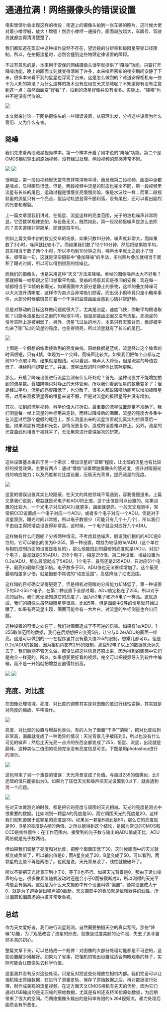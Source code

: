 # 通通拉满！网络摄像头的错误设置

电影里偶尔会出现这样的桥段：街道上的摄像头拍到一张车辆的照片，这时候大佬对着小喽啰喊，放大！增强！然后小喽啰一通操作，画面越放越大，车牌号、驾驶员就都变得清清楚楚了。

我们都知道在现实中这种操作显然不存在，望远镜的分辨率和极限星等受口径限制。所以，在拍摄流星时，必然会撞到这些物理定律设置的障碍。

不过有意思的是，本来用于安保的网络摄像头很早就提供了“降噪”功能。只要打开降噪功能，晚上的画面立刻就变得清晰了许多，本来噪声密布的夜空瞬间安静了下来，很多本来看不到的星星也浮现了出来。这是怎么做到的？难道安保相机有一些不为人知的算法？为什么这样的技术没有应用在天文领域呢？不知道你有没有注意到这一点：虽然画面变“好看”了，拍到的流星好像并没有增多。实际上，“降噪”也并不是没有代价的。

![](image/20221008062033.png)  

本文就来讨论一下网络摄像头的一些错误设置，从原理出发，分析这些设置为什么管用、又为什么有害。

## 降噪

我们先来看两段流星视频样本。第一个样本开启了刚才说的“降噪”功能，第二个是CMOS相机输出的原始视频，没有经过处理。两段视频的观感非常不同。

![](image/ufo.gif)
![](image/mt0.gif)

很明显，第一段段视频里天空背景非常清晰平滑，而反观第二段视频，画面中全都是噪点，显得画质很低。但是，两段视频中流星的形态也完全不同，第一段视频里流星有长长的尾巴，运动过程是慢慢变亮慢慢变暗，像是水波纹一样；而第二段视频里的流星只有一个亮点，但运动轨迹显得干脆利落，没有尾巴，还可以看出剧烈的光变和爆裂。

上一篇文章里我们讲过，在恒星、流星这样的亮度范围，光子的泊松噪声非常明显，它受数学规律支配，与设备无关。既然如此，第一段视频里噪声是怎么去除的？其实道理非常简单，那就是取平均。

例如上篇文章中讲的数公交车的场景，如果只数10分钟，噪声就非常大，而如果数了2小时，噪声就比较小了。而如果我们数了12个10分钟，然后把结果取平均，其实相当于数了两个小时，所以平均到10分钟之内，噪声水平就比之前小了很多。顺带说一句，这就是深空摄影中“叠加降噪”的手法，多张照片叠加就相当于累积了曝光时间，所以可以得到很高的信噪比。

而我们的摄像头，也是采用这种“天文”方法来降噪。单帧的图像噪声太大不好看？那就把每一帧都跟之前10帧取平均值。受益的场景其实是夜间的安保：现在每一帧都相当于10帧的长曝光，如果画面中大部分是静止的景物，这样的叠加降噪可以大大提升清晰度，这样作为卖点会非常吸引顾客。而出现小偷毕竟只是小概率事件，大部分时候值班员盯着一个干净的监控画面会感到心情非常舒畅。

但是对移动的目标这样做问题就很大了。尤其是流星，速度飞快，你取平均跟谁取呢？只能与流星出现之前的10帧取平均，但是那些画面里又没有流星。那流星的信号实际上是被削弱了。另外，流星飞过后的地方，本来只有天空背景，但却被平均进了刚飞过的流星的亮度，也变得很亮，所以流星就有了长长的尾巴。

![](image/smooth_2.png)

上图是一个假想的像素接收到的亮度曲线。原始数据是蓝线，流星经过这个像素的时间很短，只有4帧，体现为一个尖峰，而噪声比较大。如果我们把每个点都与之前10个点取平均，结果就是橙线。可以看到，噪声大大降低，但是流星的峰值变低了，持续时间却变长了。并且，流星出现的时间整体比实际更晚。

那么，开启了降噪设置进行流星监测有什么坏处呢？首先，这种设置并不能增加拍到的流星数。叠加降噪只对静止的天体管用，所以我们看到恒星的数量变多了；但是经过平均，流星的亮度降低了，也分散了。很多人都说降噪功能可以增加极限星等，对用来测极限星等的恒星来说不假，但是对流星的极限星等并没有增加。

其次，拍到的流星视频，科学价值大打折扣。最重要的流星位置测量不准确了。我们测量每一帧上流星的坐标用来定轨，而经过降噪后的画面，流星的亮度大多集中在流星过后那个虚假的尾巴上，那么测量出来的流星位置就比真实的位置落后一些。如果流星有减速和光变，那情况更复杂，造成的误差难以修正。另外，流星的光变曲线也相当于被抹平了，无法用来进行更深层次的研究。

## 增益

这些设置基本来自于另一个需求：增加流星的“显眼”程度，让比暗的流星也有比较好的视觉效果。主要有两点：通过“增益”设置增加摄像头的感光度，提升对暗弱光线的响应能力；以及亮度和对比度设置，压低天光背景，提亮流星的亮度。

![](image/20221008072542.png)  

这里的错误设置其实比较隐蔽，在天文的其他领域不常遇到，容我慢慢道来。上篇文章我们说到，增益就是光电子和ADU的比值，这个比值是可以设置的。如果设置的比较大，一个光电子对应的ADU就更多，画面就更亮。一般天文观测中，常常把CCD设置成一个电子对应一个ADU，或者多个电子对应一个ADU。但是对于流星观测，曝光时间非常短，所以电子数很少（可能只有几个十几个），所以我们不由自主得把增益设置得非常高，这时候，一个电子就会对应好几个ADU。

这样做有什么问题呢？分析两种情况。不考虑其他噪声，假设我们相机的ADC是8位的，它可以输出的值为0-255。第一种设置，增益为较低的1e/ADU（这个单位与相机控制页面的设置是相反的），那么他能拍到的最暗的亮度就是1ADU，对应1个电子，最亮就是255ADU，255个电子，相差255倍。第二种设置，增益设置为0.2e/ADU，那么最暗就成了5ADU，1个电子，最亮还是255ADU，只对应51个电子，最亮和最暗只差51倍。电子数多于51，ADU值也无法继续增加了。这个最亮最暗相差多少倍，就是摄影中常说的“动态范围”，高感降低了动态范围。

这样暗的目标确实显得更亮了，但是相机对亮暗的分辨能力却降低了。第一种设置下的52-255个电子，在第二种设置下全部过曝，ADU值定格在了255。所以对于亮的目标，我们就无法知道它的亮度了，因为52电子和255电子一样亮。这就造成，我们的摄像头虽然极限星等很高，比如5等，但是画面中2等的恒星就开始过曝了。如果有亮流星出现，画面可能会有一大片白，对流星的坐标测量也会出问题。

这种设置的可惜之处在于，我们对画面造成了不可逆的伤害。如果有1e/ADU，1-255取值范围的数据，我们在后期想把它变亮5倍，让它与0.2e/ADU的画面一样亮，这是可以做到的——在程序里并没有最大值255的限制，想乘几都可以。但是0.2e/ADU的数据，因为相机内部有255的限制，那些52电子以上的数据就永远失去了，我们后期不管怎么做，都没法把这些信息还原出来，因为得到的画面中它们是完全一样亮的。所以，如果想要更好看的视频，完全可以把视频导入到软件中编辑，而不是一开始就把增益设置得特别高。

![](image/mt.gif)
![](image/mt0.gif)

## 亮度、对比度

在图像处理领域，亮度、对比度的调整其实是对图像的值进行线性变换，其实就是对亮度的缩放、平移操作。

![](image/20221008064651.png)  

亮度、对比度的设置与增益也类似。有的人为了画面“干净”“清晰”，把对比度拉到非常高，画面就变成了一种诡异的情况：天光背景几乎被压到0，所以也没有什么可见的噪声；然后比天光亮一点点的东西全都变成了255，恒星、流星，出现就是巅峰。这种类似二值图的视频完全没有亮度信息可言。下图是用photoshop进行的演示。

![](image/curve.png)

这也带来了另一个重要的错误：天光背景变成了负值。与超过255的值类似，比0还暗的值只能输出为0。如果为了压低天光和噪声把天光设置到0以下，就会遇到另一个问题。

![](image/20221008083323.png)  

在对天体做测光的时候，都是把它的亮度与周围的天光相减。天光的亮度是测光中很重要的数据。比如测到一颗星A的亮度是50，而它周围天光的亮度是20，这样我们就知道属于这颗星的亮度是30。如果另一颗星B测到是80，那么它的亮度就是60，B星的亮度是A星的两倍。之所以能得到这个结论，是因为常见的CMOS和CCD是线性器件：在工作范围内，接受到的光子数与输出的ADU值成正比，ADU两倍就是光子数两倍。

但如果我们调整了亮度和对比度，把整个画面压低了30，这时候画面中的天光就都变成负值了，所以输出值是0；而A星变成了20，B星变成了50。可以看到，两颗星的比值不再是两倍了。也就是说，天光背景没了，线性就被破坏了。

所以不要把天光背景压到小于0，等于0也不行。如果天光背景是0，那由于读出噪声的存在，很多像素值随机波动时还是会小于0而被截断成0，所以测得的天光平均值会有偏离。这就是为什么天文摄影中有个设置叫做“偏置”，通常设置成大于0，就是为了避免读出噪声被0截断。天文摄影中的叠加就是依赖器件的线性，所以偏置和偏置场的拍摄非常受重视。

## 总结

作为天文爱好者，我们进行流星观测，自然需要拍摄天空的真实写照。那些“降噪”功能，为了观感改变了流星的形态，就像是过度美颜的证件照，失去了追寻自然本真的初心。

整篇文章下来，可以总结成一个规律：对图像的大部分处理功能都是不可逆的，这些设置越少用越好。如果为了省事，把相机的输出设置成适合肉眼观看的样子，实际可能会让图像失去科学价值。

这里我并没有反对这些处理，只是反对把这些处理放在相机内部。我们完全可以让相机输出原始数据，在进行了测量定轨、保存了原始数据之后，再对数据进行处理，制作成美观的流星视频。在这方面天文CMOS相机有先天的优势，因为它们通过USB输出的是无压缩的原始数据，尤其是有的还支持16位原始数据，为后期带来了很大的空间。而网络摄像头输出的是码率有限的h.264视频流，暴力处理后画质会有所恶化。
